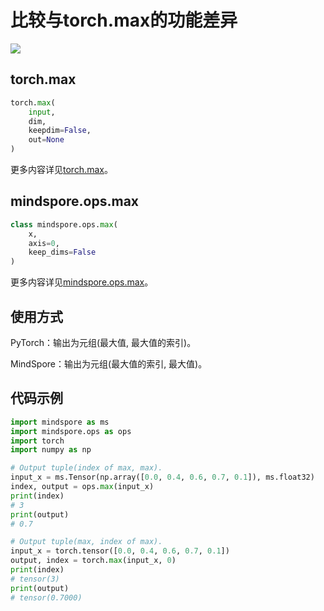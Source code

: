 # 比较与torch.max的功能差异

<a href="https://gitee.com/mindspore/docs/blob/master/docs/mindspore/source_zh_cn/note/api_mapping/pytorch_diff/max.md" target="_blank"><img src="https://mindspore-website.obs.cn-north-4.myhuaweicloud.com/website-images/master/resource/_static/logo_source.png"></a>

## torch.max

```python
torch.max(
    input,
    dim,
    keepdim=False,
    out=None
)
```

更多内容详见[torch.max](https://pytorch.org/docs/1.8.1/torch.html#torch.max)。

## mindspore.ops.max

```python
class mindspore.ops.max(
    x,
    axis=0,
    keep_dims=False
)
```

更多内容详见[mindspore.ops.max](https://mindspore.cn/docs/zh-CN/master/api_python/ops/mindspore.ops.max.html)。

## 使用方式

PyTorch：输出为元组(最大值, 最大值的索引)。

MindSpore：输出为元组(最大值的索引, 最大值)。

## 代码示例

```python
import mindspore as ms
import mindspore.ops as ops
import torch
import numpy as np

# Output tuple(index of max, max).
input_x = ms.Tensor(np.array([0.0, 0.4, 0.6, 0.7, 0.1]), ms.float32)
index, output = ops.max(input_x)
print(index)
# 3
print(output)
# 0.7

# Output tuple(max, index of max).
input_x = torch.tensor([0.0, 0.4, 0.6, 0.7, 0.1])
output, index = torch.max(input_x, 0)
print(index)
# tensor(3)
print(output)
# tensor(0.7000)
```